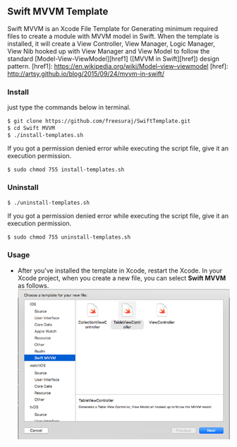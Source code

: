 ## Swift MVVM Template

Swift MVVM is an Xcode File Template for Generating minimum required files to create a module with MVVM model in Swift.
When the template is installed, it will create a View Controller, View Manager, Logic Manager, View Nib hooked up with View Manager and View Model to follow the standard [Model-View-ViewModel][href1] ([MVVM in Swift][href]) design pattern.
[href1]: https://en.wikipedia.org/wiki/Model–view–viewmodel
[href]: http://artsy.github.io/blog/2015/09/24/mvvm-in-swift/
### Install

just type the commands below in terminal.

    $ git clone https://github.com/freesuraj/SwiftTemplate.git
    $ cd Swift MVVM
    $ ./install-templates.sh

If you got a permission denied error while executing the script file, give it an execution permission.

    $ sudo chmod 755 install-templates.sh

### Uninstall
    $ ./uninstall-templates.sh

If you got a permission denied error while executing the script file, give it an execution permission.

    $ sudo chmod 755 uninstall-templates.sh

### Usage
* After you've installed the template in Xcode, restart the Xcode. In your Xcode project, when you create a new file, you can select **Swift MVVM** as follows.
![ScreenShot](https://github.com/relaxfinger/MVVMTemplate/blob/master/Screenshot.png)
